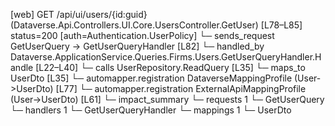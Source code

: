 [web] GET /api/ui/users/{id:guid}  (Dataverse.Api.Controllers.UI.Core.UsersController.GetUser)  [L78–L85] status=200 [auth=Authentication.UserPolicy]
  └─ sends_request GetUserQuery -> GetUserQueryHandler [L82]
    └─ handled_by Dataverse.ApplicationService.Queries.Firms.Users.GetUserQueryHandler.Handle [L22–L40]
      └─ calls UserRepository.ReadQuery [L35]
      └─ maps_to UserDto [L35]
        └─ automapper.registration DataverseMappingProfile (User->UserDto) [L77]
        └─ automapper.registration ExternalApiMappingProfile (User->UserDto) [L61]
  └─ impact_summary
    └─ requests 1
      └─ GetUserQuery
    └─ handlers 1
      └─ GetUserQueryHandler
    └─ mappings 1
      └─ UserDto

